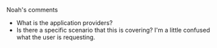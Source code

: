 
Noah's comments
- What is the application providers?
- Is there a specific scenario that this is covering? I'm a little confused what the user is requesting.
